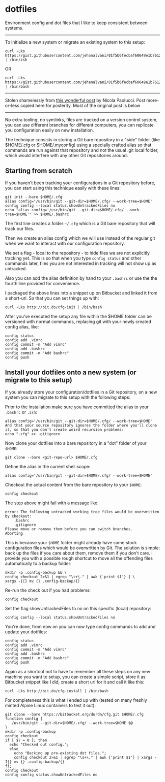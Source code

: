 # dotfiles
Environment config and dot files that I like to keep consistent between systems.

---

To initialize a new system or migrate an existing system to this setup:

	curl -Lks https://gist.githubusercontent.com/jehanalvani/01f5b6fecbaf60649e1b761220a52548/raw/47778ad8d72d5cbda343433434ef2122cbecae9a/config_init.sh | /bin/zsh


OR


	curl -Lks https://gist.githubusercontent.com/jehanalvani/01f5b6fecbaf60649e1b761220a52548/raw/47778ad8d72d5cbda343433434ef2122cbecae9a/config_init.sh | /bin/bash

---

Stolen shamelessly from [this wonderful post](https://www.atlassian.com/git/tutorials/dotfiles) by Nicola Paolucci. Post more-or-less copied here for posterity. Most of the original post is below

---

No extra tooling, no symlinks, files are tracked on a version control system, you can use different branches for different computers, you can replicate you configuration easily on new installation.

The technique consists in storing a Git bare repository in a "side" folder (like $HOME/.cfg or $HOME/.myconfig) using a specially crafted alias so that commands are run against that repository and not the usual .git local folder, which would interfere with any other Git repositories around.

## Starting from scratch

If you haven't been tracking your configurations in a Git repository before, you can start using this technique easily with these lines:

	git init --bare $HOME/.cfg
	alias config='/usr/bin/git --git-dir=$HOME/.cfg/ --work-tree=$HOME'
	config config --local status.showUntrackedFiles no
	echo "alias config='/usr/bin/git --git-dir=$HOME/.cfg/ --work-tree=$HOME'" >> $HOME/.bashrc

The first line creates a folder `~/.cfg` which is a Git bare repository that will track our files.

Then we create an alias config which we will use instead of the regular git when we want to interact with our configuration repository.

We set a flag - local to the repository - to hide files we are not explicitly tracking yet. This is so that when you type `config status` and other commands later, files you are not interested in tracking will not show up as untracked.


Also you can add the alias definition by hand to your `.bashrc` or use the the fourth line provided for convenience.


I packaged the above lines into a snippet up on Bitbucket and linked it from a short-url. So that you can set things up with:


`curl -Lks http://bit.do/cfg-init | /bin/bash`


After you've executed the setup any file within the $HOME folder can be versioned with normal commands, replacing git with your newly created config alias, like:


	config status
	config add .vimrc
	config commit -m "Add vimrc"
	config add .bashrc
	config commit -m "Add bashrc"
	config push


## Install your dotfiles onto a new system (or migrate to this setup)


If you already store your configuration/dotfiles in a Git repository, on a new system you can migrate to this setup with the following steps:


Prior to the installation make sure you have committed the alias to your `.bashrc` or `.zsh`:


	alias config='/usr/bin/git --git-dir=$HOME/.cfg/ --work-tree=$HOME'
	And that your source repository ignores the folder where you'll clone it, so that you don't create weird recursion problems:
	echo ".cfg" >> .gitignore


Now clone your dotfiles into a bare repository in a "dot" folder of your `$HOME`:

	git clone --bare <git-repo-url> $HOME/.cfg


Define the alias in the current shell scope:


	alias config='/usr/bin/git --git-dir=$HOME/.cfg/ --work-tree=$HOME'


Checkout the actual content from the bare repository to your `$HOME`:


	config checkout


The step above might fail with a message like:


	error: The following untracked working tree files would be overwritten by checkout:
		.bashrc
		.gitignore
	Please move or remove them before you can switch branches.
	Aborting


This is because your `$HOME` folder might already have some stock configuration files which would be overwritten by Git. The solution is simple: back up the files if you care about them, remove them if you don't care. I provide you with a possible rough shortcut to move all the offending files automatically to a backup folder:

	mkdir -p .config-backup && \
	config checkout 2>&1 | egrep "\s+\." | awk {'print $1'} | \
	xargs -I{} mv {} .config-backup/{}


Re-run the check out if you had problems:


	config checkout


Set the flag showUntrackedFiles to no on this specific (local) repository:


	config config --local status.showUntrackedFiles no


You're done, from now on you can now type config commands to add and update your dotfiles:


	config status
	config add .vimrc
	config commit -m "Add vimrc"
	config add .bashrc
	config commit -m "Add bashrc"
	config push



Again as a shortcut not to have to remember all these steps on any new machine you want to setup, you can create a simple script, store it as Bitbucket snippet like I did, create a short url for it and call it like this:


	curl -Lks http://bit.do/cfg-install | /bin/bash


For completeness this is what I ended up with (tested on many freshly minted Alpine Linux containers to test it out):

	git clone --bare https://bitbucket.org/durdn/cfg.git $HOME/.cfg
	function config {
	   /usr/bin/git --git-dir=$HOME/.cfg/ --work-tree=$HOME $@
	}
	mkdir -p .config-backup
	config checkout
	if [ $? = 0 ]; then
	  echo "Checked out config.";
	  else
		echo "Backing up pre-existing dot files.";
		config checkout 2>&1 | egrep "\s+\." | awk {'print $1'} | xargs -I{} mv {} .config-backup/{}
	fi;
	config checkout
	config config status.showUntrackedFiles no
